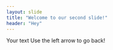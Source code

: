 ```yaml
---
layout: slide
title: "Welcome to our second slide!"
header: "Hey"
---
```

Your text
Use the left arrow to go back!
